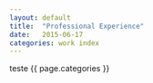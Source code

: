 ```yaml
---
layout: default
title:  "Professional Experience"
date:   2015-06-17
categories: work index
---
```

teste
{{ page.categories }}
